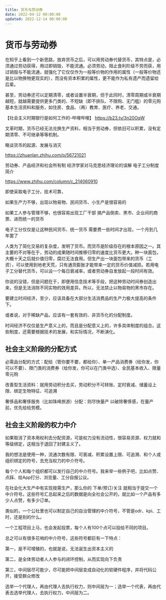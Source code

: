 ```yaml
---
title: 货币与劳动券
date: 2022-04-12 00:00:00
updated: 2022-12-14 00:00:00
---
```


# 货币与劳动券

在知乎上看到一个新思路，放弃货币之后，可以用劳动券代替货币，其特点是，必须通过劳动获得，用过即销毁，不能流通。必须劳动，阻止食利阶级不劳而获，用过销毁与不能流通，就强化了它仅仅作为一般等价物的作用的属性（一般等价物还是比以物换物更现实的），而没有资本积累的属性，更不能作为私有遗产而遗留给后辈。

甚至，劳动券还可以定期清零，或者设置半衰期，但于此同时，清零周期或半衰期越短，就越需要提供更多门类的、不短缺（即不排队、不限购、无门槛）的零元购基本生活资料和服务，如住房、食品、（再）教育、医疗、养老、交通。

【社会主义时期银行是如何工作的-哔哩哔哩】 https://b23.tv/3n20OqW

文革时期，货币已经无法兑换生产资料，相当于劳动券，但依旧可以积累，没有定期清零、不可继承等等机制。

略谈货币的起源、发展与消灭

https://zhuanlan.zhihu.com/p/56721021

劳动券、产品经济和社会所有制
经济学家对马克思经济理论的误解 电子工分制度简介

https://www.zhihu.com/column/c_214060910

即使采取电子工分，技术可靠，

如果生产力不够，出现以物易物、民间货币、小生产是很容易的

如果工人参与管理不够，也很容易出现工厂干部 搞产品倒卖、黑市、企业间的商票、进而统一的货币

电子工分仅仅是让这种民间货币、统一货币 需要费一些时间才出现，一个月到几年罢了

人类为了简化交易的复杂度，发明了货币。而货币是阶级存在的根本原因之一。其主要的不对等在于，劳动的成果随时间推移归零的速度比货币更大。种一块面包，大概十天之后就价值归零，腐烂无法食用。但生产出一块面包带来的货币（工资），可以使用到地老天荒，只有通货膨胀才能带来一定的货币价值减损。若用电子工分替代货币，可以设一个每日衰减率，或者劳动券自发放起一段时间有效。

你说的没错，但是问题在于，即便用信息技术等手段，把这种劳动时间券创造出来，但是无法消除不同实物的效用差异。所以，无法禁止以物易物的黑市存在。

要建立时间经济，至少，应该具备在大部分生活消费品的生产力极大提高的条件下。

或者说，对于稀缺产品，应该有一套有效的、非货币化的分配制度。

时间经济不仅仅是生产意义上的，而且是分配意义上的，许多具体制度的组合。这些制度，还需要根据技术的发展，和实际情况，不断演化。

## 社会主义阶段的分配方式

必需品分配的方式：配给（管你要不要，都给你）、单一产品消费券（给你发，你可以不要）、限门类的消费券（给你发，你可以在门类中选）、全民基本收入、限量零元购

改善型生活资料：就用劳动积分去买，劳动积分不可转账、定时衰减、储蓄设上限、绑定生物特征、可追溯

奢侈品和奢侈服务（比如珠峰旅游）分配：则尽快量产 以破除奢侈感，在量产前，优先给给劳模。

## 社会主义阶段的权力中介

如果取消了资本用权利去分配资源，可是权力没有流动性，很容易资源、权力就和等级绑定，这相当于退回了封建主义了。

我的想法是使用一种，流通次数有限、可衰减、积累设置上限、可追溯、和个人或组织绑定的符号，去充当权力的中介符号。

每个个人和每个组织都可以发行自己的中介符号。我来举一些例子吧，比如点赞、点踩、给App打分、浏览量、工分自报公议。

在社会化大生产中有实现按需生产，那么你的 下单/预订/关注 就相当于提交一个中介符号。这些符号汇总起来之后的数据是向全社会公开的，就比如一个产品有多少人点赞，有多少订单。

类似的，一个公社里也可以制定自己的自治管理的中介符号，不管是odr、kpi、工时，还是别的什么。

一个工程项目上马，也会发起投票，每个人有100个点可以投给不同的项目。

总之可以有很多花哨的中介符号，这些符号都巨有一下特点：

第一，是不可增殖的，也就是说，无法诞生出资本主义的

第二，是全体劳动者人人参与的闭环控制，从而实现向下负责

第三，中间层尽可能少，尽可能把中间层变成自动化的软硬件程序，并将代码公开，接受群众修改

选举一个代理人，再由代理人去执行权力，则中间层为一；选举一个代表，再由代表去选举代理人，去执行权力，中间层为二。
